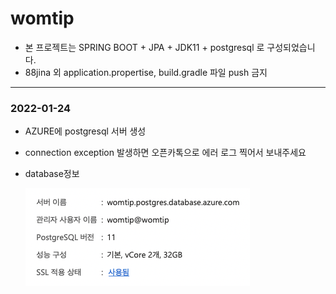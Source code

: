 
# womtip

- 본 프로젝트는 SPRING BOOT + JPA + JDK11 + postgresql 로 구성되었습니다.
- 88jina 외 application.propertise, build.gradle 파일 push 금지

---

### 2022-01-24
- AZURE에 postgresql 서버 생성
- connection exception 발생하면 오픈카톡으로 에러 로그 찍어서 보내주세요
- database정보

  ![database](./img/database.png)